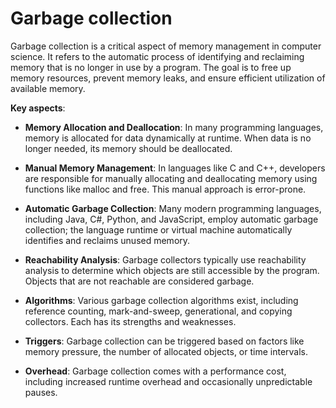 # Garbage collection

Garbage collection is a critical aspect of memory management in computer science. It refers to the automatic process of identifying and reclaiming memory that is no longer in use by a program. The goal is to free up memory resources, prevent memory leaks, and ensure efficient utilization of available memory.

**Key aspects**:

* **Memory Allocation and Deallocation**: In many programming languages, memory is allocated for data dynamically at runtime. When data is no longer needed, its memory should be deallocated.

* **Manual Memory Management**: In languages like C and C++, developers are responsible for manually allocating and deallocating memory using functions like malloc and free. This manual approach is error-prone.

* **Automatic Garbage Collection**: Many modern programming languages, including Java, C#, Python, and JavaScript, employ automatic garbage collection; the language runtime or virtual machine automatically identifies and reclaims unused memory.

* **Reachability Analysis**: Garbage collectors typically use reachability analysis to determine which objects are still accessible by the program. Objects that are not reachable are considered garbage.

* **Algorithms**: Various garbage collection algorithms exist, including reference counting, mark-and-sweep, generational, and copying collectors. Each has its strengths and weaknesses.

* **Triggers**: Garbage collection can be triggered based on factors like memory pressure, the number of allocated objects, or time intervals.

* **Overhead**: Garbage collection comes with a performance cost, including increased runtime overhead and occasionally unpredictable pauses.
